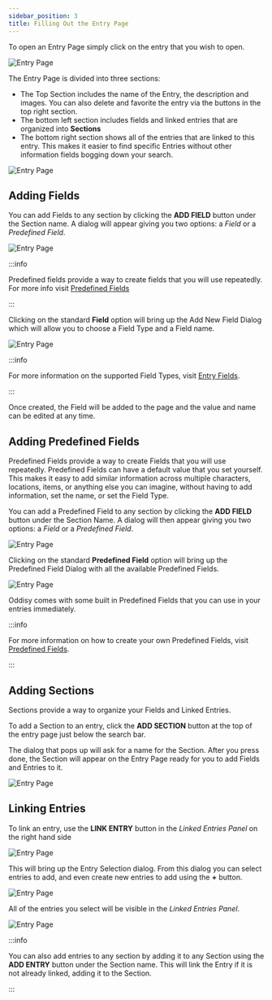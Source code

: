 ```yaml
---
sidebar_position: 3
title: Filling Out the Entry Page
---
```


To open an Entry Page simply click on the entry that you wish to open.

![Entry Page](../../static/img/getting_started/open_entry.gif)

The Entry Page is divided into three sections: 
* The Top Section includes the name of the Entry, the description and images. You can also delete and favorite the entry via the buttons in the top right section. 
* The bottom left section includes fields and linked entries that are organized into **Sections**
* The bottom right section shows all of the entries that are linked to this entry. This makes it easier to find specific Entries without other information fields bogging down your search.

![Entry Page](../../static/img/getting_started/entry_page.JPG)


## Adding Fields
You can add Fields to any section by clicking the **ADD FIELD** button under the Section name. A dialog will appear giving you two options: a *Field* or a *Predefined Field*.

![Entry Page](../../static/img/getting_started/add_to_entry_dialog.JPG)

:::info

Predefined fields provide a way to create fields that you will use repeatedly. For more info visit [Predefined Fields](../Concepts/predefined_fields) 

:::

Clicking on the standard **Field** option will bring up the Add New Field Dialog which will allow you to choose a Field Type and a Field name.

![Entry Page](../../static/img/getting_started/new_field_dialog.JPG)

:::info

For more information on the supported Field Types, visit [Entry Fields](../Concepts/entry_fields).

:::

Once created, the Field will be added to the page and the value and name can be edited at any time.

## Adding Predefined Fields

Predefined Fields provide a way to create Fields that you will use repeatedly. Predefined Fields can have a default value that you set yourself. This makes it easy to add similar information across multiple characters, locations, items, or anything else you can imagine, without having to add information, set the name, or set the Field Type.

You can add a Predefined Field to any section by clicking the **ADD FIELD** button under the Section Name. A dialog will then appear giving you two options: a *Field* or a *Predefined Field*.

![Entry Page](../../static/img/getting_started/add_to_entry_dialog.JPG)

Clicking on the standard **Predefined Field** option will bring up the Predefined Field Dialog with all the available Predefined Fields. 

![Entry Page](../../static/img/getting_started/custom_field_dialog.JPG)

Oddisy comes with some built in Predefined Fields that you can use in your entries immediately. 

:::info

For more information on how to create your own Predefined Fields, visit [Predefined Fields](../Concepts/predefined_fields).

:::

## Adding Sections

Sections provide a way to organize your Fields and Linked Entries.

To add a Section to an entry, click the **ADD SECTION** button at the top of the entry page just below the search bar.

The dialog that pops up will ask for a name for the Section. After you press done, the Section will appear on the Entry Page ready for you to add Fields and Entries to it.

![Entry Page](../../static/img/getting_started/create_section.gif)


## Linking Entries

To link an entry, use the **LINK ENTRY** button in the *Linked Entries Panel* on the right hand side

![Entry Page](../../static/img/getting_started/link_entry.JPG)

This will bring up the Entry Selection dialog. From this dialog you can select entries to add, and even create new entries to add using the **+** button.

![Entry Page](../../static/img/getting_started/entry_selection_dialog.JPG)

All of the entries you select will be visible in the *Linked Entries Panel*. 

![Entry Page](../../static/img/getting_started/filled_group_example.JPG)

:::info

You can also add entries to any section by adding it to any Section using the **ADD ENTRY** button under the Section name. This will link the Entry if it is not already linked, adding it to the Section.

:::
